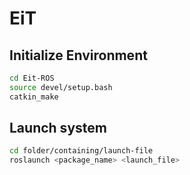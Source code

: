 # EiT

## Initialize Environment 
```bash
cd Eit-ROS
source devel/setup.bash 
catkin_make
```

## Launch system 
```bash
cd folder/containing/launch-file 
roslaunch <package_name> <launch_file>
```

